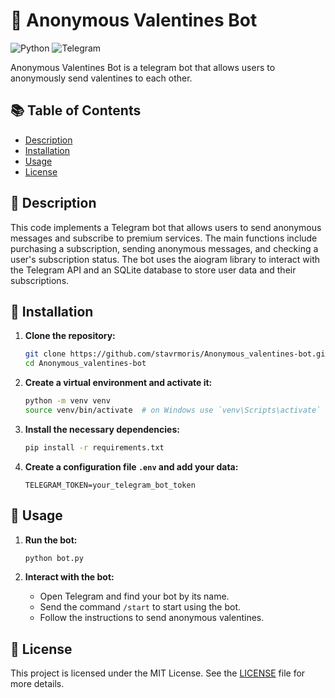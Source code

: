 # 💌 Anonymous Valentines Bot

![Python](https://img.shields.io/badge/Python-3.x-blue.svg)
![Telegram](https://img.shields.io/badge/Telegram-Bot-blue.svg)

Anonymous Valentines Bot is a telegram bot that allows users to anonymously send valentines to each other.

## 📚 Table of Contents

- [Description](#description)
- [Installation](#installation)
- [Usage](#usage)
- [License](#license)

## 📜 Description

This code implements a Telegram bot that allows users to send anonymous messages and subscribe to premium services. The main functions include purchasing a subscription, sending anonymous messages, and checking a user's subscription status. The bot uses the aiogram library to interact with the Telegram API and an SQLite database to store user data and their subscriptions.

## 🔧 Installation

1. **Clone the repository:**
    ```bash
    git clone https://github.com/stavrmoris/Anonymous_valentines-bot.git
    cd Anonymous_valentines-bot
    ```

2. **Create a virtual environment and activate it:**
    ```bash
    python -m venv venv
    source venv/bin/activate  # on Windows use `venv\Scripts\activate`
    ```

3. **Install the necessary dependencies:**
    ```bash
    pip install -r requirements.txt
    ```

4. **Create a configuration file `.env` and add your data:**
    ```
    TELEGRAM_TOKEN=your_telegram_bot_token
    ```

## 🚀 Usage

1. **Run the bot:**
    ```bash
    python bot.py
    ```

2. **Interact with the bot:**
   - Open Telegram and find your bot by its name.
   - Send the command `/start` to start using the bot.
   - Follow the instructions to send anonymous valentines.
  

## 📄 License

This project is licensed under the MIT License. See the [LICENSE](LICENSE) file for more details.
